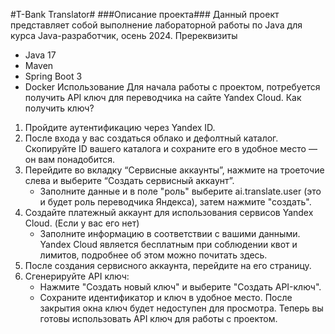 #T-Bank Translator#
###Описание проекта###
Данный проект представляет собой выполнение лабораторной работы по Java для курса Java-разработчик, осень 2024.
Пререквизиты
* Java 17
* Maven
* Spring Boot 3
* Docker
Использование
Для начала работы с проектом, потребуется получить API ключ для переводчика на сайте Yandex Cloud.
Как получить ключ?
1. Пройдите аутентификацию через Yandex ID.
2. После входа у вас создаться облако и дефолтный каталог. Скопируйте ID вашего каталога и сохраните его в удобное место — он вам понадобится.
3. Перейдите во вкладку “Сервисные аккаунты”, нажмите на троеточие слева и выберите “Создать сервисный аккаунт”.
    * Заполните данные и в поле "роль" выберите ai.translate.user (это и будет роль переводчика Яндекса), затем нажмите "создать".
4. Создайте платежный аккаунт для использования сервисов Yandex Cloud. (Если у вас его нет)
    * Заполните информацию в соответствии с вашими данными. Yandex Cloud является бесплатным при соблюдении квот и лимитов, подробнее об этом можно почитать здесь.
5. После создания сервисного аккаунта, перейдите на его страницу.
6. Сгенерируйте API ключ:
    * Нажмите "Создать новый ключ" и выберите "Создать API-ключ".
    * Сохраните идентификатор и ключ в удобное место. После закрытия окна ключ будет недоступен для просмотра.
Теперь вы готовы использовать API ключ для работы с проектом.
